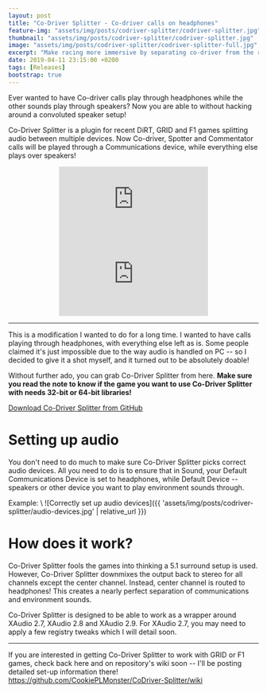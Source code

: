 ```yaml
---
layout: post
title: "Co-Driver Splitter - Co-driver calls on headphones"
feature-img: "assets/img/posts/codriver-splitter/codriver-splitter.jpg"
thumbnail: "assets/img/posts/codriver-splitter/codriver-splitter.jpg"
image: "assets/img/posts/codriver-splitter/codriver-splitter-full.jpg"
excerpt: "Make racing more immersive by separating co-driver from the rest of the sounds."
date: 2019-04-11 23:15:00 +0200
tags: [Releases]
bootstrap: true
---
```


Ever wanted to have Co-driver calls play through headphones while the other sounds play through speakers? Now you are able to without hacking around a convoluted speaker setup!

Co-Driver Splitter is a plugin for recent DiRT, GRID and F1 games splitting audio between multiple devices. Now Co-driver, Spotter and Commentator calls will be played through a Communications device,
while everything else plays over speakers!

<div align="center" class="video-container">
<iframe src="https://www.youtube.com/embed/S4psNp2mhUs" frameborder="0" allowfullscreen></iframe>
</div>

<div align="center" class="video-container">
<iframe src="https://www.youtube.com/embed/X3FQYK2GUuk" frameborder="0" allowfullscreen></iframe>
</div>

***

This is a modification I wanted to do for a long time. I wanted to have calls playing through headphones, with everything else left as is.
Some people claimed it's just impossible due to the way audio is handled on PC -- so I decided to give it a shot myself, and it turned out to be absolutely doable!

Without further ado, you can grab Co-Driver Splitter from here. **Make sure you read the note to know if the game you want to use Co-Driver Splitter with needs 32-bit or 64-bit libraries!**

<a href="https://github.com/CookiePLMonster/CoDriver-Splitter/releases" class="btn btn-primary btn-lg" role="button" target="_blank">Download Co-Driver Splitter from GitHub</a>

# Setting up audio

You don't need to do much to make sure Co-Driver Splitter picks correct audio devices. All you need to do is to ensure that in Sound, your Default Communications Device is set to headphones,
while Default Device -- speakers or other device you want to play environment sounds through.

Example: \\
![Correctly set up audio devices]({{ 'assets/img/posts/codriver-splitter/audio-devices.jpg' | relative_url }})

# How does it work?

Co-Driver Splitter fools the games into thinking a 5.1 surround setup is used. However, Co-Driver Splitter downmixes the output back to stereo for all channels except the center channel.
Instead, center channel is routed to headphones! This creates a nearly perfect separation of communications and environment sounds.

Co-Driver Splitter is designed to be able to work as a wrapper around XAudio 2.7, XAudio 2.8 and XAudio 2.9. For XAudio 2.7, you may need to apply a few registry tweaks which I will detail soon.

***

If you are interested in getting Co-Driver Splitter to work with GRID or F1 games, check back here and on repository's wiki soon -- I'll be posting detailed set-up information there!
<https://github.com/CookiePLMonster/CoDriver-Splitter/wiki>